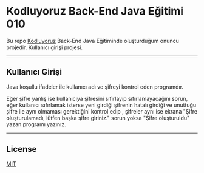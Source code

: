 # Kodluyoruz Back-End Java Eğitimi 010

Bu repo [Kodluyoruz](https://www.kodluyoruz.org) Back-End Java Eğitiminde 
oluşturduğum onuncu projedir.
Kullanıcı girişi projesi.

---
## Kullanıcı Girişi

Java koşullu ifadeler ile kullanıcı adı ve şifreyi kontrol eden programdır.

Eğer şifre yanlış ise kullanıcıya şifresini sıfırlayıp sıfırlamayacağını sorun, eğer kullanıcı sıfırlamak isterse yeni girdiği şifrenin hatalı girdiği ve unuttuğu şifre ile aynı olmaması gerektiğini kontrol edip , şifreler aynı ise ekrana "Şifre oluşturulamadı, lütfen başka şifre giriniz." sorun yoksa "Şifre oluşturuldu" yazan programı yazınız.

---

## License
[MIT](https://choosealicense.com/licenses/mit/)
